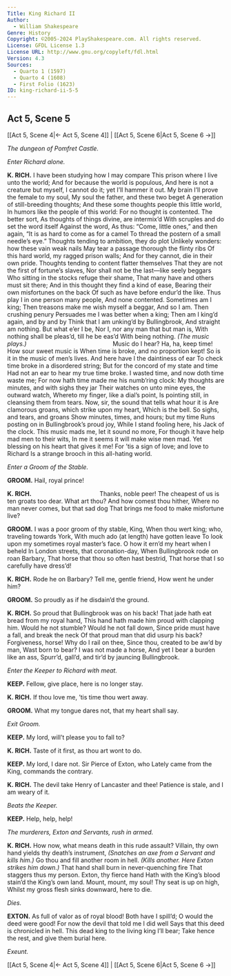 ```yaml
---
Title: King Richard II
Author: 
  - William Shakespeare
Genre: History
Copyright: ©2005-2024 PlayShakespeare.com. All rights reserved.
License: GFDL License 1.3
License URL: http://www.gnu.org/copyleft/fdl.html
Version: 4.3
Sources:
  - Quarto 1 (1597)
  - Quarto 4 (1608)
  - First Folio (1623)
ID: king-richard-ii-5-5
---
```


## Act 5, Scene 5
[[Act 5, Scene 4|← Act 5, Scene 4]] | [[Act 5, Scene 6|Act 5, Scene 6 →]]

*The dungeon of Pomfret Castle.*

*Enter Richard alone.*

**K. RICH.**
I have been studying how I may compare
This prison where I live unto the world;
And for because the world is populous,
And here is not a creature but myself,
I cannot do it; yet I’ll hammer it out.
My brain I’ll prove the female to my soul,
My soul the father, and these two beget
A generation of still-breeding thoughts;
And these some thoughts people this little world,
In humors like the people of this world:
For no thought is contented. The better sort,
As thoughts of things divine, are intermix’d
With scruples and do set the word itself
Against the word,
As thus: “Come, little ones,” and then again,
“It is as hard to come as for a camel
To thread the postern of a small needle’s eye.”
Thoughts tending to ambition, they do plot
Unlikely wonders: how these vain weak nails
May tear a passage thorough the flinty ribs
Of this hard world, my ragged prison walls;
And for they cannot, die in their own pride.
Thoughts tending to content flatter themselves
That they are not the first of fortune’s slaves,
Nor shall not be the last—like seely beggars
Who sitting in the stocks refuge their shame,
That many have and others must sit there;
And in this thought they find a kind of ease,
Bearing their own misfortunes on the back
Of such as have before endur’d the like.
Thus play I in one person many people,
And none contented. Sometimes am I king;
Then treasons make me wish myself a beggar,
And so I am. Then crushing penury
Persuades me I was better when a king;
Then am I king’d again, and by and by
Think that I am unking’d by Bullingbrook,
And straight am nothing. But what e’er I be,
Nor I, nor any man that but man is,
With nothing shall be pleas’d, till he be eas’d
With being nothing.
*(The music plays.)*
              Music do I hear?
Ha, ha, keep time! How sour sweet music is
When time is broke, and no proportion kept!
So is it in the music of men’s lives.
And here have I the daintiness of ear
To check time broke in a disordered string;
But for the concord of my state and time
Had not an ear to hear my true time broke.
I wasted time, and now doth time waste me;
For now hath time made me his numb’ring clock:
My thoughts are minutes, and with sighs they jar
Their watches on unto mine eyes, the outward watch,
Whereto my finger, like a dial’s point,
Is pointing still, in cleansing them from tears.
Now, sir, the sound that tells what hour it is
Are clamorous groans, which strike upon my heart,
Which is the bell. So sighs, and tears, and groans
Show minutes, times, and hours; but my time
Runs posting on in Bullingbrook’s proud joy,
While I stand fooling here, his Jack of the clock.
This music mads me, let it sound no more,
For though it have help mad men to their wits,
In me it seems it will make wise men mad.
Yet blessing on his heart that gives it me!
For ’tis a sign of love; and love to Richard
Is a strange brooch in this all-hating world.

*Enter a Groom of the Stable.*

**GROOM.**
Hail, royal prince!

**K. RICH.**
           Thanks, noble peer!
The cheapest of us is ten groats too dear.
What art thou? And how comest thou hither,
Where no man never comes, but that sad dog
That brings me food to make misfortune live?

**GROOM.**
I was a poor groom of thy stable, King,
When thou wert king; who, traveling towards York,
With much ado (at length) have gotten leave
To look upon my sometimes royal master’s face.
O how it ern’d my heart when I beheld
In London streets, that coronation-day,
When Bullingbrook rode on roan Barbary,
That horse that thou so often hast bestrid,
That horse that I so carefully have dress’d!

**K. RICH.**
Rode he on Barbary? Tell me, gentle friend,
How went he under him?

**GROOM.**
So proudly as if he disdain’d the ground.

**K. RICH.**
So proud that Bullingbrook was on his back!
That jade hath eat bread from my royal hand,
This hand hath made him proud with clapping him.
Would he not stumble? Would he not fall down,
Since pride must have a fall, and break the neck
Of that proud man that did usurp his back?
Forgiveness, horse! Why do I rail on thee,
Since thou, created to be aw’d by man,
Wast born to bear? I was not made a horse,
And yet I bear a burden like an ass,
Spurr’d, gall’d, and tir’d by jauncing Bullingbrook.

*Enter the Keeper to Richard with meat.*

**KEEP.**
Fellow, give place, here is no longer stay.

**K. RICH.**
If thou love me, ’tis time thou wert away.

**GROOM.**
What my tongue dares not, that my heart shall say.

*Exit Groom.*

**KEEP.**
My lord, will’t please you to fall to?

**K. RICH.**
Taste of it first, as thou art wont to do.

**KEEP.**
My lord, I dare not. Sir Pierce of Exton, who
Lately came from the King, commands the contrary.

**K. RICH.**
The devil take Henry of Lancaster and thee!
Patience is stale, and I am weary of it.

*Beats the Keeper.*

**KEEP.**
Help, help, help!

*The murderers, Exton and Servants, rush in armed.*

**K. RICH.**
How now, what means death in this rude assault?
Villain, thy own hand yields thy death’s instrument,
*(Snatches an axe from a Servant and kills him.)*
Go thou and fill another room in hell.
*(Kills another. Here Exton strikes him down.)*
That hand shall burn in never-quenching fire
That staggers thus my person. Exton, thy fierce hand
Hath with the King’s blood stain’d the King’s own land.
Mount, mount, my soul! Thy seat is up on high,
Whilst my gross flesh sinks downward, here to die.

*Dies.*

**EXTON.**
As full of valor as of royal blood!
Both have I spill’d; O would the deed were good!
For now the devil that told me I did well
Says that this deed is chronicled in hell.
This dead king to the living king I’ll bear;
Take hence the rest, and give them burial here.

*Exeunt.*

[[Act 5, Scene 4|← Act 5, Scene 4]] | [[Act 5, Scene 6|Act 5, Scene 6 →]]